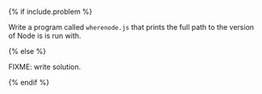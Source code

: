 {% if include.problem %}

Write a program called `wherenode.js` that prints the full path to the version of Node is is run with.

{% else %}

FIXME: write solution.

{% endif %}
